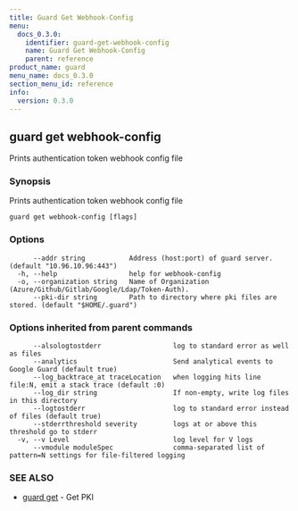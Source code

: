 ```yaml
---
title: Guard Get Webhook-Config
menu:
  docs_0.3.0:
    identifier: guard-get-webhook-config
    name: Guard Get Webhook-Config
    parent: reference
product_name: guard
menu_name: docs_0.3.0
section_menu_id: reference
info:
  version: 0.3.0
---
```


## guard get webhook-config

Prints authentication token webhook config file

### Synopsis

Prints authentication token webhook config file

```
guard get webhook-config [flags]
```

### Options

```
      --addr string           Address (host:port) of guard server. (default "10.96.10.96:443")
  -h, --help                  help for webhook-config
  -o, --organization string   Name of Organization (Azure/Github/Gitlab/Google/Ldap/Token-Auth).
      --pki-dir string        Path to directory where pki files are stored. (default "$HOME/.guard")
```

### Options inherited from parent commands

```
      --alsologtostderr                  log to standard error as well as files
      --analytics                        Send analytical events to Google Guard (default true)
      --log_backtrace_at traceLocation   when logging hits line file:N, emit a stack trace (default :0)
      --log_dir string                   If non-empty, write log files in this directory
      --logtostderr                      log to standard error instead of files (default true)
      --stderrthreshold severity         logs at or above this threshold go to stderr
  -v, --v Level                          log level for V logs
      --vmodule moduleSpec               comma-separated list of pattern=N settings for file-filtered logging
```

### SEE ALSO

* [guard get](/docs/0.3.0/reference/guard_get)	 - Get PKI


